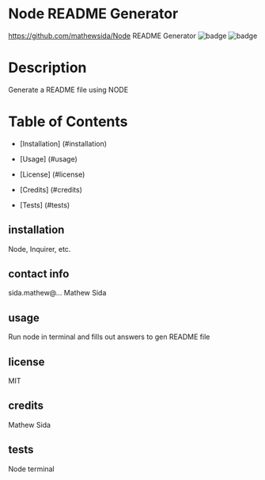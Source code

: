 # Node README Generator
https://github.com/mathewsida/Node README Generator 
![badge](https://img.shields.io/github/last-commit/mathewsida/Module-9)
![badge](https://img.shields.io/badges/license-MIT-red.svg)
# Description
Generate a README file using NODE
# Table of Contents
* [Installation] (#installation)
* [Usage] (#usage)

 * [License] (#license)

* [Credits] (#credits)
* [Tests] (#tests)
## installation
Node, Inquirer, etc. 
## contact info
sida.mathew@...
Mathew Sida
## usage
Run node in terminal and fills out answers to gen README file 

 ## license

  MIT
## credits
Mathew Sida
## tests
Node terminal
